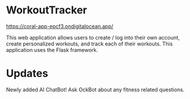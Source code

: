 # WorkoutTracker

https://coral-app-epcf3.ondigitalocean.app/

This web application allows users to create / log into their own account, create personalized workouts, and track each of their workouts.  This application uses the Flask framework.


# Updates

Newly added AI ChatBot! Ask OckBot about any fitness related questions.
